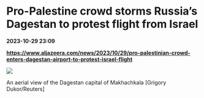 # Pro-Palestine crowd storms Russia’s Dagestan to protest flight from Israel

**2023-10-29 23:09**

**https://www.aljazeera.com/news/2023/10/29/pro-palestinian-crowd-enters-dagestan-airport-to-protest-israel-flight**

![](https://www.aljazeera.com/wp-content/uploads/2023/10/airport-1698615876.jpeg?resize=770%2C513&quality=80)

An aerial view of the Dagestan capital of Makhachkala \[Grigory Dukor/Reuters\]